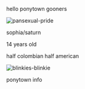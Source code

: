 hello ponytown gooners 

![pansexual-pride](https://github.com/mvffinz/mvffinz/assets/171289582/fae54192-1734-4055-8d11-e0d18f192a88)


sophia/saturn

14 years old

half colombian half american

![blinkies-blinkie](https://github.com/mvffinz/mvffinz/assets/171289582/1b8ede0a-6d5a-43fe-8917-9664b9067fa8)



ponytown info
